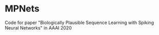 # MPNets
Code for paper "Biologically Plausible Sequence Learning with Spiking Neural Networks" in AAAI 2020
